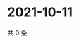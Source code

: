 # 2021-10-11

共 0 条

<!-- BEGIN WEIBO -->
<!-- 最后更新时间 Mon Oct 11 2021 10:03:08 GMT+0800 (China Standard Time) -->

<!-- END WEIBO -->

